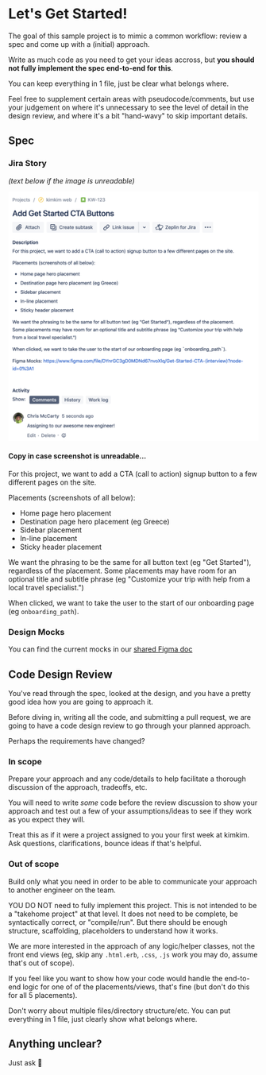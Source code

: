 # Let's Get Started!
The goal of this sample project is to mimic a common workflow: review a spec and come up with a (initial) approach.

Write as much code as you need to get your ideas accross, but **you should not fully implement the spec end-to-end for this**. 

You can keep everything in 1 file, just be clear what belongs where.

Feel free to supplement certain areas with pseudocode/comments, but use your judgement on where it's unnecessary to see the level of detail in the design review, and where it's a bit "hand-wavy" to skip important details.

## Spec
### Jira Story
*(text below if the image is unreadable)*

![Jira Story](images/cta_jira.png)

#### Copy in case screenshot is unreadable...
For this project, we want to add a CTA (call to action) signup button to a few different pages on the site.

Placements (screenshots of all below):

* Home page hero placement
* Destination page hero placement (eg Greece)
* Sidebar placement
* In-line placement
* Sticky header placement

We want the phrasing to be the same for all button text (eg "Get Started"), regardless of the placement. Some placements may have room for an optional title and subtitle phrase (eg "Customize your trip with help from a local travel specialist.")

When clicked, we want to take the user to the start of our onboarding page (eg `onboarding_path`).

### Design Mocks
You can find the current mocks in our [shared Figma doc](https://www.figma.com/file/DYnrGC3gD0MDNd67nvoXlq/Get-Started-CTA-interview?node-id=0%3A1)

## Code Design Review
You've read through the spec, looked at the design, and you have a pretty good idea how you are going to approach it.

Before diving in, writing all the code, and submitting a pull request, we are going to have a code design review to go through your planned approach. 

Perhaps the requirements have changed?

### In scope
Prepare your approach and any code/details to help facilitate a thorough discussion of the approach, tradeoffs, etc.

You will need to write *some* code before the review discussion to show your approach and test out a few of your assumptions/ideas to see if they work as you expect they will.

Treat this as if it were a project assigned to you your first week at kimkim. Ask questions, clarifications, bounce ideas if that's helpful.

### Out of scope
Build only what you need in order to be able to communicate your approach to another engineer on the team.

YOU DO NOT need to fully implement this project. This is not intended to be a "takehome project" at that level. It does not need to be complete, be syntactically correct, or "compile/run". But there should be enough structure, scaffolding, placeholders to understand how it works. 

We are more interested in the approach of any logic/helper classes, not the front end views (eg, skip any `.html.erb`, `.css`, `.js` work you may do, assume that's out of scope). 

If you feel like you want to show how your code would handle the end-to-end logic for one of of the placements/views, that's fine (but don't do this for all 5 placements).

Don't worry about multiple files/directory structure/etc. You can put everything in 1 file, just clearly show what belongs where.

## Anything unclear?
Just ask 🙂
